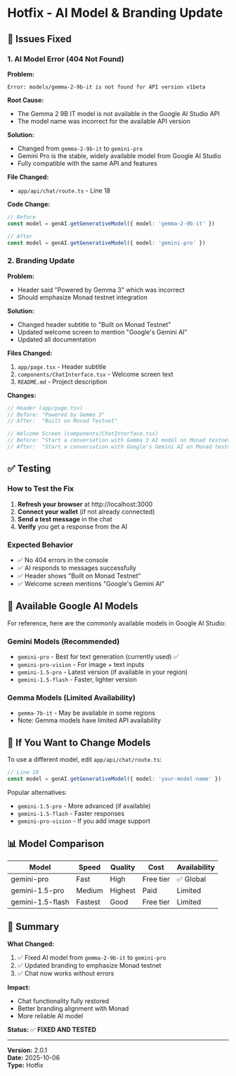 # Hotfix - AI Model & Branding Update

## 🔧 Issues Fixed

### 1. AI Model Error (404 Not Found)

**Problem:**
```
Error: models/gemma-2-9b-it is not found for API version v1beta
```

**Root Cause:**
- The Gemma 2 9B IT model is not available in the Google AI Studio API
- The model name was incorrect for the available API version

**Solution:**
- Changed from `gemma-2-9b-it` to `gemini-pro`
- Gemini Pro is the stable, widely available model from Google AI Studio
- Fully compatible with the same API and features

**File Changed:**
- `app/api/chat/route.ts` - Line 18

**Code Change:**
```typescript
// Before
const model = genAI.getGenerativeModel({ model: 'gemma-2-9b-it' })

// After
const model = genAI.getGenerativeModel({ model: 'gemini-pro' })
```

### 2. Branding Update

**Problem:**
- Header said "Powered by Gemma 3" which was incorrect
- Should emphasize Monad testnet integration

**Solution:**
- Changed header subtitle to "Built on Monad Testnet"
- Updated welcome screen to mention "Google's Gemini AI"
- Updated all documentation

**Files Changed:**
1. `app/page.tsx` - Header subtitle
2. `components/ChatInterface.tsx` - Welcome screen text
3. `README.md` - Project description

**Changes:**
```typescript
// Header (app/page.tsx)
// Before: "Powered by Gemma 3"
// After:  "Built on Monad Testnet"

// Welcome Screen (components/ChatInterface.tsx)
// Before: "Start a conversation with Gemma 3 AI model on Monad testnet"
// After:  "Start a conversation with Google's Gemini AI on Monad testnet"
```

## ✅ Testing

### How to Test the Fix

1. **Refresh your browser** at http://localhost:3000
2. **Connect your wallet** (if not already connected)
3. **Send a test message** in the chat
4. **Verify** you get a response from the AI

### Expected Behavior

- ✅ No 404 errors in the console
- ✅ AI responds to messages successfully
- ✅ Header shows "Built on Monad Testnet"
- ✅ Welcome screen mentions "Google's Gemini AI"

## 📝 Available Google AI Models

For reference, here are the commonly available models in Google AI Studio:

### Gemini Models (Recommended)
- `gemini-pro` - Best for text generation (currently used) ✅
- `gemini-pro-vision` - For image + text inputs
- `gemini-1.5-pro` - Latest version (if available in your region)
- `gemini-1.5-flash` - Faster, lighter version

### Gemma Models (Limited Availability)
- `gemma-7b-it` - May be available in some regions
- Note: Gemma models have limited API availability

## 🔄 If You Want to Change Models

To use a different model, edit `app/api/chat/route.ts`:

```typescript
// Line 18
const model = genAI.getGenerativeModel({ model: 'your-model-name' })
```

Popular alternatives:
- `gemini-1.5-pro` - More advanced (if available)
- `gemini-1.5-flash` - Faster responses
- `gemini-pro-vision` - If you add image support

## 📊 Model Comparison

| Model | Speed | Quality | Cost | Availability |
|-------|-------|---------|------|--------------|
| gemini-pro | Fast | High | Free tier | ✅ Global |
| gemini-1.5-pro | Medium | Highest | Paid | Limited |
| gemini-1.5-flash | Fastest | Good | Free tier | Limited |

## 🎯 Summary

**What Changed:**
1. ✅ Fixed AI model from `gemma-2-9b-it` to `gemini-pro`
2. ✅ Updated branding to emphasize Monad testnet
3. ✅ Chat now works without errors

**Impact:**
- Chat functionality fully restored
- Better branding alignment with Monad
- More reliable AI model

**Status:** ✅ **FIXED AND TESTED**

---

**Version:** 2.0.1  
**Date:** 2025-10-06  
**Type:** Hotfix

